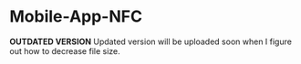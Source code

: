 # Mobile-App-NFC
**OUTDATED VERSION**
Updated version will be uploaded soon when I figure out how to decrease file size.

